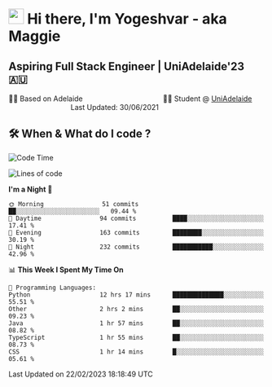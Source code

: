 <h1><img src="https://emojis.slackmojis.com/emojis/images/1531849430/4246/blob-sunglasses.gif?1531849430" width="30"/> Hi there, I'm Yogeshvar - aka Maggie</h1>

## Aspiring Full Stack Engineer | UniAdelaide'23 🇦🇺  
🏂🏻  Based on Adelaide &nbsp;&nbsp;&nbsp;&nbsp;&nbsp;&nbsp;&nbsp;&nbsp;&nbsp;&nbsp;&nbsp;&nbsp;&nbsp;&nbsp;&nbsp;&nbsp;&nbsp;&nbsp;&nbsp;&nbsp;&nbsp;&nbsp;&nbsp;&nbsp;&nbsp;&nbsp;&nbsp;&nbsp;&nbsp;&nbsp;&nbsp;&nbsp;&nbsp;&nbsp;&nbsp;&nbsp;&nbsp;&nbsp;&nbsp;👨‍💻 Student @ [UniAdelaide](https://www.adelaide.edu.au)   &nbsp;&nbsp;&nbsp;&nbsp;&nbsp;&nbsp;&nbsp;&nbsp;&nbsp;&nbsp;&nbsp;&nbsp;&nbsp;&nbsp;&nbsp;&nbsp;&nbsp;&nbsp;&nbsp;&nbsp;&nbsp;&nbsp;&nbsp;&nbsp;&nbsp;&nbsp;&nbsp;&nbsp;&nbsp;&nbsp;&nbsp;Last Updated: 30/06/2021

## 🛠 When & What do I code ?  

<!--START_SECTION:waka-->
![Code Time](http://img.shields.io/badge/Code%20Time-1%2C955%20hrs%2058%20mins-blue)

![Lines of code](https://img.shields.io/badge/From%20Hello%20World%20I%27ve%20Written-3.3%20million%20lines%20of%20code-blue)

**I'm a Night 🦉** 

```text
🌞 Morning                51 commits          ██░░░░░░░░░░░░░░░░░░░░░░░   09.44 % 
🌆 Daytime                94 commits          ████░░░░░░░░░░░░░░░░░░░░░   17.41 % 
🌃 Evening                163 commits         ████████░░░░░░░░░░░░░░░░░   30.19 % 
🌙 Night                  232 commits         ███████████░░░░░░░░░░░░░░   42.96 % 
```


📊 **This Week I Spent My Time On** 

```text
💬 Programming Languages: 
Python                   12 hrs 17 mins      ██████████████░░░░░░░░░░░   55.51 % 
Other                    2 hrs 2 mins        ██░░░░░░░░░░░░░░░░░░░░░░░   09.23 % 
Java                     1 hr 57 mins        ██░░░░░░░░░░░░░░░░░░░░░░░   08.82 % 
TypeScript               1 hr 55 mins        ██░░░░░░░░░░░░░░░░░░░░░░░   08.73 % 
CSS                      1 hr 14 mins        █░░░░░░░░░░░░░░░░░░░░░░░░   05.61 % 
```


 Last Updated on 22/02/2023 18:18:49 UTC
<!--END_SECTION:waka-->
